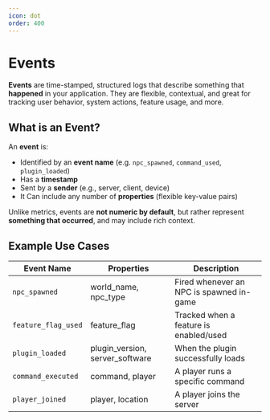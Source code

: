 ```yaml
---
icon: dot
order: 400
---
```


# Events

**Events** are time-stamped, structured logs that describe something that **happened** in your application. 
They are flexible, contextual, and great for tracking user behavior, system actions, feature usage, and more.

## What is an Event?

An **event** is:

- Identified by an **event name** (e.g. `npc_spawned`, `command_used`, `plugin_loaded`)
- Has a **timestamp**
- Sent by a **sender** (e.g., server, client, device)
- It Can include any number of **properties** (flexible key-value pairs)

Unlike metrics, events are **not numeric by default**, but rather represent **something that occurred**, and may include rich context.

## Example Use Cases

| Event Name          | Properties                      | Description                              |
|---------------------|---------------------------------|------------------------------------------|
| `npc_spawned`       | world_name, npc_type            | Fired whenever an NPC is spawned in-game |
| `feature_flag_used` | feature_flag                    | Tracked when a feature is enabled/used   |
| `plugin_loaded`     | plugin_version, server_software | When the plugin successfully loads       |
| `command_executed`  | command, player                 | A player runs a specific command         |
| `player_joined`     | player, location                | A player joins the server                |
